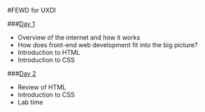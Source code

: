 #FEWD for UXDI

###[Day 1](day_1/)
- Overview of the internet and how it works
- How does front-end web development fit into the big picture?
- Introduction to HTML
- Introduction to CSS

###[Day 2](day_2/)
- Review of HTML
- Introduction to CSS
- Lab time